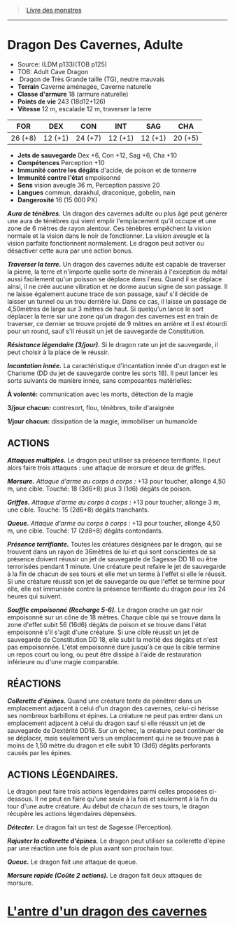 ﻿> [Livre des monstres](tome_of_beasts.md)

---

# Dragon Des Cavernes, Adulte

- Source: (LDM p133)(TOB p125)
- TOB: Adult Cave Dragon
-  Dragon de Très Grande taille (TG), neutre mauvais
- **Terrain** Caverne aménagée, Caverne naturelle
- **Classe d'armure** 18 (armure naturelle)
- **Points de vie** 243 (18d12+126)
- **Vitesse** 12 m, escalade 12 m, traverser la terre

|FOR|DEX|CON|INT|SAG|CHA|
|---|---|---|---|---|---|
|26 (+8)|12 (+1)|24 (+7)|12 (+1)|12 (+1)|20 (+5)|

- **Jets de sauvegarde** Dex +6, Con +12, Sag +6, Cha +10
- **Compétences** Perception +10
- **Immunité contre les dégâts** d'acide, de poison et de tonnerre
- **Immunité contre l'état** empoisonné
- **Sens** vision aveugle 36 m, Perception passive 20
- **Langues** commun, darakhul, draconique, gobelin, nain
- **Dangerosité** 16 (15 000 PX)

**_Aura de ténèbres._** Un dragon des cavernes adulte ou plus âgé peut générer une aura de ténèbres qui vient emplir l'emplacement qu'il occupe et une zone de 6 mètres de rayon alentour. Ces ténèbres empêchent la vision normale et la vision dans le noir de fonctionner. La vision aveugle et la vision parfaite fonctionnent normalement. Le dragon peut activer ou désactiver cette aura par une action bonus.

**_Traverser la terre._** Un dragon des cavernes adulte est capable de traverser la pierre, la terre et n'importe quelle sorte de minerais à l'exception du métal aussi facilement qu'un poisson se déplace dans l'eau. Quand il se déplace ainsi, il ne crée aucune vibration et ne donne aucun signe de son passage. Il ne laisse également aucune trace de son passage, sauf s'il décide de laisser un tunnel ou un trou derrière lui. Dans ce cas, il laisse un passage de 4,50mètres de large sur 3 mètres de haut. Si quelqu'un lance le sort déplacer la terre sur une zone qu'un dragon des cavernes est en train de traverser, ce dernier se trouve projeté de 9 mètres en arrière et il est étourdi pour un round, sauf s'il réussit un jet de sauvegarde de Constitution.

**_Résistance légendaire (3/jour)._** Si le dragon rate un jet de sauvegarde, il peut choisir à la place de le réussir.

**_Incantation innée._** La caractéristique d'incantation innée d'un dragon est le Charisme (DD du jet de sauvegarde contre les sorts 18). Il peut lancer les sorts suivants de manière innée, sans composantes matérielles:

**À volonté:** communication avec les morts, détection de la magie

**3/jour chacun:** contresort, flou, ténèbres, toile d'araignée

**1/jour chacun:** dissipation de la magie, immobiliser un humanoïde

## ACTIONS

**_Attaques multiples._** Le dragon peut utiliser sa présence terrifiante. Il peut alors faire trois attaques : une attaque de morsure et deux de griffes.

**_Morsure._** _Attaque d'arme au corps à corps :_ +13 pour toucher, allonge 4,50 m, une cible. Touché: 18 (3d6+8) plus 3 (1d6) dégâts de poison.

**_Griffes._** _Attaque d'arme au corps à corps :_ +13 pour toucher, allonge 3 m, une cible. Touché: 15 (2d6+8) dégâts tranchants.

**_Queue._** _Attaque d'arme au corps à corps :_ +13 pour toucher, allonge 4,50 m, une cible. Touché: 17 (2d8+8) dégâts contondants.

**_Présence terrifiante._** Toutes les créatures désignées par le dragon, qui se trouvent dans un rayon de 36mètres de lui et qui sont conscientes de sa présence doivent réussir un jet de sauvegarde de Sagesse DD 18 ou être terrorisées pendant 1 minute. Une créature peut refaire le jet de sauvegarde à la fin de chacun de ses tours et elle met un terme à l'effet si elle le réussit. Si une créature réussit son jet de sauvegarde ou que l'effet se termine pour elle, elle est immunisée contre la présence terrifiante du dragon pour les 24 heures qui suivent.

**_Souffle empoisonné (Recharge 5-6)._** Le dragon crache un gaz noir empoisonné sur un cône de 18 mètres. Chaque cible qui se trouve dans la zone d'effet subit 56 (16d6) dégâts de poison et se trouve dans l'état empoisonné s'il s'agit d'une créature. Si une cible réussit un jet de sauvegarde de Constitution DD 18, elle subit la moitié des dégâts et n'est pas empoisonnée. L'état empoisonné dure jusqu'à ce que la cible termine un repos court ou long, ou peut être dissipé à l'aide de restauration inférieure ou d'une magie comparable.

## RÉACTIONS

**_Collerette d'épines._** Quand une créature tente de pénétrer dans un emplacement adjacent à celui d'un dragon des cavernes, celui-ci hérisse ses nombreux barbillons et épines. La créature ne peut pas entrer dans un emplacement adjacent à celui du dragon sauf si elle réussit un jet de sauvegarde de Dextérité DD18. Sur un échec, la créature peut continuer de se déplacer, mais seulement vers un emplacement qui ne se trouve pas à moins de 1,50 mètre du dragon et elle subit 10 (3d6) dégâts perforants causés par les épines.

## ACTIONS LÉGENDAIRES.

Le dragon peut faire trois actions légendaires parmi celles proposées ci-dessous. Il ne peut en faire qu'une seule à la fois et seulement à la fin du tour d'une autre créature. Au début de chacun de ses tours, le dragon récupère les actions légendaires dépensées.

**_Détecter._** Le dragon fait un test de Sagesse (Perception).

**_Rajuster la collerette d'épines._** Le dragon peut utiliser sa collerette d'épine par une réaction une fois de plus avant son prochain tour.

**_Queue._** Le dragon fait une attaque de queue.

**_Morsure rapide (Coûte 2 actions)._** Le dragon fait deux attaques de morsure.

# [L'antre d'un dragon des cavernes](tome_of_beasts_lantre_dun_dragon_des_cavernes.md)

